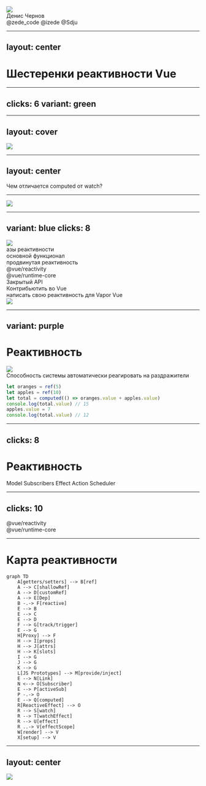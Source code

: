 <div class="mb-50px flex flex-row">
  <div class="size-80 rd-full of-hidden">
    <img class="size-full object-cover" src="/img/photo.png" />
  </div>
  <div class="size-80 rd-full ml-15px">
    <ZedeIcon class="size-full" />
  </div>
</div>
<div class="text-4xl mb-50px">Денис Чернов</div>
<div class="grid grid-cols-[36px_1fr] gap-2 items-center">
  <FileIconsTelegram /> @zede_code
  <IonLogoTwitch /> @izede
  <IonLogoGithub /> @Sdju
</div>

<QrCodeIntro class="sp-r80_200_200_200 absolute" />

---
layout: center
---

<h1 center> Шестеренки реактивности Vue </h1>

<IonCogSharp v-drag="[729,-220,496,450]" class="animate-[spin_70s_linear_infinite] opacity-20" />

<IonCogSharp v-drag="[-222,307,496,450]" class="animate-[spin_60s_linear_infinite] opacity-10" />

<!--
> продать цель доклада / продумать спич 2 и 3 слайда
> гораздо больше иллюстраций
> продумать переходы, продажа шестеренок
-->

---
clicks: 6
variant: green
---

<Timeline :steps="[{
  logo: 'pos-center size-176_176',
  vueGear: 'pos-center -popup-hidden',
  ref: 'pos-center -popup-hidden',
  computed: 'pos-center -popup-hidden',
  watch: 'pos-center -popup-hidden',
  watchEffect: 'pos-center -popup-hidden',
  reactive: 'pos-center -popup-hidden',
}, {
  logo: 'pos-center size-46_46',
  vueGear: 'pos-center ',
}, {
  ref: 'pos-727_84 ',
}, {
  computed: 'pos-781_356 ',
}, {
  watch: 'pos-472_474 ',
}, {
  watchEffect: 'pos-165_356 ',
}, {
  reactive: 'pos-216_69 ',
}]" v-slot="t">

<div class="$obj size-223_202 fx" :class="t.vueGear">
  <MaterialSymbolsSettingsOutline class="animate-[spin_20s_linear_infinite] size-full" />
</div>

<LogosVue class="figure" :class="t.logo" />

<Gear class="figure fx size-103_131" :class="t.ref" name="ref" />

<Gear class="figure fx size-141_118" :class="t.computed" name="computed" />

<Gear class="figure fx size-134_105" :class="t.watch" name="watch" />

<Gear class="figure fx size-142_119" :class="t.watchEffect" name="watchEffect" />

<Gear class="figure fx size-104_95" :class="t.reactive" name="reactive" />

</Timeline>

<!--
Если спросить за что вы любите Vue, то чаще всего будет хороший DX и классная реактивность. Но что же скрыто за этой реактивностью?

Поэтому сегодня мы с вами рассмотрим по отдельности каждую шестерёнку реактивности Vue по отдельности.

Чтоб получить более глубокое понимание того что происходит в нашем любимом фреймворке.

> объяснить почему тебя надо слушать. привыкли к простоте. попытаться вдолхновить уже тут
-->

---
layout: cover
---

<img class="framed center w-600px" src="/img/interview.png" />

---
layout: center
---

<div class="text-1.5em">Чем отличается computed от watch?</div>

<!--
Представим ситуацию на собеседовании. Вам задают вопросы по Vue и в целом вы отвечаете хорошо.

Но вот начинаются вопросы по реактивности.

- можно ли заменить computed на watch
- а можно ли заменить watch на computed
- а как насчёт watchEffect?

- > показать как пример с которым справятся, но потом тебя спрашивают "жесть"
придумать второй вопрос "сложный но интересный", чтоб мотиватор
-->

---

<img class="center framed w-740px" src="/img/computed-watch.png" />

<!--
И если такие вопросы вас ставят в замешательство, то этот доклад для вас.
-->

---
variant: blue
clicks: 8
---

<Timeline :steps="[{
  height: '59px',
  ref: '-popup-hidden',
  computed: '-popup-hidden',
  reactive: '-popup-hidden',
  props: '-popup-hidden',
  watch: '-popup-hidden',
  watchEffect: '-popup-hidden',
  vModel: '-popup-hidden',
  effectScope: '-popup-hidden',
  customRef: '-popup-hidden',
  effect: '-popup-hidden',
  scheduler: '-popup-hidden',
}, {
  ref: '',
  computed: '',
  reactive: '',
  props: '',
}, {
  height: '117px',
  ref: 'opacity-50 scale-50',
  computed: 'opacity-50 scale-50 blur-2',
  reactive: 'opacity-50 scale-50 blur-2',
  props: 'opacity-50 scale-50 blur-2',
  watch: '',
  watchEffect: '',
  vModel: '',
}, {
  height: '184px',
  ref: 'opacity-25 scale-25 blur-4',
  computed: 'opacity-25 scale-25 blur-4',
  reactive: 'opacity-25 scale-25 blur-4',
  props: 'opacity-25 scale-25 blur-4',
  watch: 'opacity-50 scale-50 blur-2',
  watchEffect: 'opacity-50 scale-50 blur-2',
  vModel: 'opacity-50 scale-50 blur-2',
  effectScope: '',
  customRef: '',
  render: '',
}, {
  height: '245px',
  ref: 'opacity-12 scale-12 blur-6',
  computed: 'opacity-12 scale-12 blur-6',
  reactive: 'opacity-12 scale-12 blur-6',
  props: 'opacity-12 scale-12 blur-6',
  watch: 'opacity-25 scale-25 blur-4',
  watchEffect: 'opacity-25 scale-25 blur-4',
  vModel: 'opacity-25 scale-25 blur-4',
  effectScope: 'opacity-50 scale-50 blur-2',
  customRef: 'opacity-50 scale-50 blur-2',
  render: 'opacity-50 scale-50 blur-2',
}, {
  height: '306px',
  ref: 'opacity-0 scale-0',
  computed: 'opacity-0 scale-0',
  reactive: 'opacity-0 scale-0',
  props: 'opacity-0 scale-0',
  watch: 'opacity-12 scale-12',
  watchEffect: 'opacity-12 scale-12',
  vModel: 'opacity-12 scale-12',
  effectScope: 'opacity-25 scale-25',
  customRef: 'opacity-25 scale-25',
  render: 'opacity-25 scale-25',
}, {
  height: '360px',
  watch: 'opacity-0 scale-0',
  watchEffect: 'opacity-0 scale-0',
  vModel: 'opacity-0 scale-0',
  effectScope: 'opacity-12 scale-12',
  customRef: 'opacity-12 scale-12',
  render: 'opacity-12 scale-12',
}, {
  height: '419px',
  effectScope: 'opacity-0 scale-0',
  customRef: 'opacity-0 scale-0',
  render: 'opacity-0 scale-0',
}, {
  height: '479px'
}]" v-slot="t">

<div class="center w-340px overflow-hidden transition-all duration-400 framed" :style="{ maxHeight: t.height }" >
  <img src="/img/iceberg.png" class="w-full" />
</div>

<div
  class="center overflow-hidden transition-all duration-400"
  :style="{ maxHeight: t.height }"
>
  <div class="text-shadow-xl size-338_475 flex flex-col items-stretch pr-60px text-center relative overflow-hidden rounded-10px">
    <div class="mt-10px mb-20px">азы реактивности</div>
    <div class="mb-32px">основной функционал</div>
    <div class="text-size-0.75em mb-32px">продвинутая реактивность</div>
    <div class="mb-28px">@vue/reactivity</div>
    <div class="mb-25px">@vue/runtime-core</div>
    <div class="mb-23px">Закрытый API</div>
    <div class="text-size-0.75em mb-14px">Контрибьютить во Vue</div>
    <div class="text-size-0.75em">написать свою реактивность для Vapor Vue</div>
    <img class="absolute -bottom-10px right-0 size-66_63 object-cover" src="/img/jonson.jfif" />
  </div>
</div>


<Gear class="figure sp-742_449_103_151" :class="t.ref" name="ref" />
<Gear class="figure sp-118_115_103_135" :class="t.computed" name="computed" />

<!-- width height top left -> left top width height  -->
<Gear class="figure sp-135_439_103_135" :class="t.reactive" name="reactive" />
<Gear class="figure sp-812_124_103_141" :class="t.props" name="props" />

<Gear class="figure sp-96_273_103_151" :class="t.watch" name="watch" />
<Gear class="figure sp-869_321_103_151" :class="t.watchEffect" name="watchEffect" />
<Gear class="figure sp-692_89_103_141" :class="t.vModel" name="vModel" />

<Gear class="figure sp-788_101_103_151" :class="t.effectScope" name="effectScope" />
<Gear class="figure sp-342_75_125_107" :class="t.customRef" name="customRef" />

</Timeline>

<!--
Но что вообще скрывается во тьме воды?

Вначале вы берете Vue и вы изучаете самые базовые примитивы реактивности.

Постепенно задачи становятся сложнее и вам приходится столкнуться с новыми примитивами.

Идет время и вам попадаются нетривиальные задачи которые уже с трудом покрываются документацией. Там вы знакомитесь с концептами кастомных рефов и эффект скоупов.

Теперь пришло время изучать исходники Vue и вы берете основной пакет реактивности Vue @vue/reactivity.
Знакомитесь с концепциями реактивных эффектов и Deps/Link.

Однако нужно еще понять как все это дело работает внутри компонентов Vue. И вы начинаете изучать реактивность из @vue/runtime-core. Там вы знакомитесь с концептами render, setup, планировщика.

Вас уже не остановить, вы погружаетесь в изучение всего чтобы можно использовать в вашем коде, чтобы выжать максимум из возможностей реактивности.

Теперь ваших знаний вполне хватает, чтобы начать контрибьютить в сам Vue. Возможно у вас уже есть идеи как сделать реактивность еще лучше.

Но не забывайте что где-то там, всегда есть тот кто нарушит все правила игры и сделает кратно лучше.

И нет, мы с вами не будем сейчас аккуратно погружаться в глубину. Вместо этого мы будем наоборот всплывать на поверхность из глубин.

> сторитейлинг / персонаж
-->

---
variant: purple
---

<Timeline :steps="[{
  title: 'top-50% ',
}, {
  title: 'top-27px ',
}]" v-slot="t">

<h1 class="absolute transition-all duration-400 text-center w-full left-0" :class="t.title"> Реактивность </h1>

<img class="framed" v-click="['+1', '+1']" v-drag="[165,96,673,403]" src="/img/magic.gif" />

<div v-click="'+0'" class="italic bg-[#00000048] p-4 rd-8px mb-4"> Способность системы автоматически реагировать на раздражители </div>

<div v-click="3">

```ts {*|*|1-3|5|6}
let oranges = ref(5)
let apples = ref(10)
let total = computed(() => oranges.value + apples.value)
console.log(total.value) // 15
apples.value = 7 
console.log(total.value) // 12
```

</div>

</Timeline>

<!--
Но для начала. Что же такое реактивность?

Наверное самый простой и вполне обоснованный ответ: магия

Однако нам, инженерам, довольствоваться магией будет не интересно. К сожалению точного определения реактивного подхода я не нашел и вряд ли оно существует. Каждый находит в нем что-то свое. Так и у меня есть краткое определение:

Способность системы автоматически реагировать на раздражители

Давайте рассмотрим пример:

Здесь у нас есть две переменные: oranges и apples. И есть вычисляемая переменная total, которая зависит от значений oranges и apples. Это и есть правила работы системы, которые нельзя нарушать.

В качестве раздражителя здесь выступает изменение значения apples. Однако система автоматически пересчитает значение total без нашего вмешательства.
-->

---
clicks: 8
---

<Timeline :steps="[{
  title: 'pos-center ',
  model: 'pos-center -popup-hidden',
  subscriber: 'pos-50%_156 -popup-hidden',
  action: 'pos-50%_366 -popup-hidden',
  effect: 'pos-660_50% -popup-hidden',
  scheduler: 'pos-660_366 -popup-hidden',
  arrow1: {
    coords: '51%:245 51%:188',
    class: 'fx duration-500 opacity-0'
  },
  arrow2: {
    coords: '569:156 660:245',
    class: 'fx duration-500 opacity-0'
  },
  arrow3: {
    coords: '51%:372 51%:306',
    class: 'fx duration-500 opacity-0'
  },
  arrow4: {
    coords: '660:306 660:372',
    class: 'fx duration-500 opacity-0'
  },
  arrow5: {
    coords: '588:400 543:400',
    class: 'fx duration-500 opacity-0'
  },
  arrow6: {
    coords: '660:50% 542:366',
    class: 'fx duration-500 opacity-0'
  },
}, {
  title: 'pos-10%_50% ',
  model: 'pos-center ',
}, {
  subscriber: 'pos-50%_156 ',
  arrow1: {
    coords: '51%:245 51%:188',
    class: 'fx duration-500 animate'
  },
}, {
  effect: 'pos-660_50% ',
  arrow2: {
    coords: '569:156 660:245',
    class: 'fx duration-500 animate'
  },
}, {
  action: 'pos-50%_400 ',
  arrow3: {
    coords: '51%:372 51%:306',
    class: 'fx duration-500 animate'
  },
}, {
  arrow6: {
    coords: '660:306 544:400',
    class: 'fx duration-500 animate'
  },
}, {
  arrow6: {
    coords: '660:306 544:400',
    class: 'fx duration-500 opacity-0'
  },
  arrow4: {
    coords: '660:306 660:372',
    class: 'fx duration-500 animate'
  },
  scheduler: 'pos-660_400 ',
}, {
  arrow5: {
    coords: '588:400 543:400',
    class: 'fx duration-500 animate'
  },
}]" v-slot="t">

<h1 class="figure fx text-center" :class="t.title"> Реактивность </h1>

<Node :class="t.model">Model</Node>
<Node :class="t.subscriber">Subscribers</Node>
<Node :class="t.effect">Effect</Node>
<Node :class="t.action" color="red" form="circle">Action</Node>
<Node :class="t.scheduler">Scheduler</Node>

<SvgLayer>
  <SvgArrow :class="t.arrow1.class" :coords="t.arrow1.coords" :power="0.1" />
  <SvgArrow :class="t.arrow2.class" :coords="t.arrow2.coords" :power="0.5" />
  <SvgArrow :class="t.arrow3.class" :coords="t.arrow3.coords" :power="0.1" />
  <SvgArrow :class="t.arrow4.class" :coords="t.arrow4.coords" :power="0.1" />
  <SvgArrow :class="t.arrow5.class" :coords="t.arrow5.coords" :power="-0.1" />
  <SvgArrow :class="t.arrow6.class" :coords="t.arrow6.coords" :power="0.5" />
</SvgLayer>

</Timeline>

<!--
Таким образом я бы хотел выделить следующую схему реактивности, которая будет нам полезна для понимания того как работает реактивность во Vue:

У нас есть модель данных, которая хранит в себе все наши данные.

У модели есть подписчики, которые получают уведомления о любых изменениях.

В ответ на изменения модели подписчики могут запускать различные эффекты.

Далее мы привносим раздражитель в нашу систему.

И система автоматически пересчитывает значения зависимостей и запускает соответствующие эффекты. Которые могут повлечь новые изменения модели.

Если все это происходит синхронно, то множественные эффекты могут начать мешать друг другу или вообще сломать систему. Поэтому системе нужно как-то регулировать порядок и моменты запуска эффектов.

Для этого и нужен планировщик. Он берет на себя бремя управления порядком и моментами запуска эффектов. Что позволяет убирать ненужные эффекты и запускать нужные в точные моменты.

> показать хаос эффектов (продать шедуллер полностью) - к нему вернемся позже
-->

---
clicks: 10
---

<Timeline :steps="[{
  vueReactivity: '-popup-hidden',
  vueRuntimeCore: '-popup-hidden',
  runtimeList: '-blur-hidden',
  vue: '',
}, {
  vueReactivity: '',
}, {
  vueRuntimeCore: '',
}, {
}, {
}, {
}, {
  runtimeList: '',
}]" v-slot="t">

<logos-vue :class="t.vue" class="figure sp-482_118_119_108" />

<div class="figure sp-251_274_379_210 text-[1em] bg-blue-5/30 rounded-2xl px-4 py-2" :class="t.vueReactivity" > 
  <div class="text-center"> @vue/reactivity </div>

  <div class="text-size-0.75em flex flex-col mt-4 w-full">
    <Gear inline name="ref" />
    <Gear inline name="reactive" />
    <Gear inline w-min v-mark.red.strike-through="{at: 3}" name="computed" />
    <Gear inline w-min v-mark.red.strike-through="{at: 4}" name="watchers" />
    <Gear v-click="4" inline w-min v-mark.red.cross="{at: 5}" name="scheduler" />
  </div>
</div>

<div class="figure sp-719_272_398_210 text-[1em] bg-cyan-5/30 rounded-2xl px-4 py-2" :class="t.vueRuntimeCore" > 
  <div class="text-center"> @vue/runtime-core </div>

  <div class="text-size-0.75em flex flex-col mt-4 w-full fx duration-[0.2s]" :class="t.runtimeList">
    <Gear inline name="watchers" />
    <Gear inline name="scheduler" />
    <Gear inline name="nextTick" />
    <Gear inline name="components" />
  </div>
</div>

</Timeline>

<!--
Вернемся непосредственно ко Vue. Сама реактивность Vue разделена на два пакета: @vue/reactivity и @vue/runtime-core. Во vue reactivity можно ожидать различные реактивные примитивы... Но на деле там лежит далеко не все что вы ожидаете там увидеть.

Там нет в привычном понимании computed, watchers а вот планировщика нет вовсе. Почему так произошло? @vue/reactivity это самостоятельная и независимая библиотека реактивности. Вы можете ее взять и использовать далеко за пределами проектов на Vue. А в самом Vue необходимо взаимодействовать с DOM и многие аспекты опираются именно на это. Поэтому планировщик и элементы завязанные на планировщик реализованы в @vue/runtime-core.

Мы начнем изучение с @vue/reactivity, а затем перейдем к @vue/runtime-core.
-->

---

# Карта реактивности

```mermaid
graph TD
    A[getters/setters] --> B[ref]
    A --> C[shallowRef]
    A --> D[customRef]
    A --> E[Dep]
    B -.-> F[reactive]
    E --> B
    E --> C
    E --> D
    F --> G[track/trigger]
    E --> G
    H[Proxy] --> F
    H --> I[props]
    H --> J[attrs]
    H --> K[slots]
    I --> G
    J --> G
    K --> G
    L[JS Prototypes] --> M[provide/inject]
    E --> N[Link]
    N <--> O[Subscriber]
    E --> P[activeSub]
    P -.-> O
    E --> Q[computed]
    R[ReactiveEffect] --> O
    R --> S[watch]
    R --> T[watchEffect]
    R --> U[effect]
    R ..-> V[effectScope]
    W[render] --> V
    X[setup] --> V
```

<!--
Но ведь можно попробовать представить карту реактивности Vue. И она выглядит примерно следующим образом:

не пугайтесь, сейчас она большая и запутанная, но разобрав каждый элемент карты по отдельности мы сможем в ней ориентироваться.

> найти в какой момент ее можно показывать/ продумать что на ней можно говорить (это артефакт доклада/где ее достать/успокоить)

> проработать переходы между слайдами (начало-конец и перебор либо плавность переходов)
-->

---
layout: center
---

<img class="center slide w-600px" src="/img/scheduler.png" />
